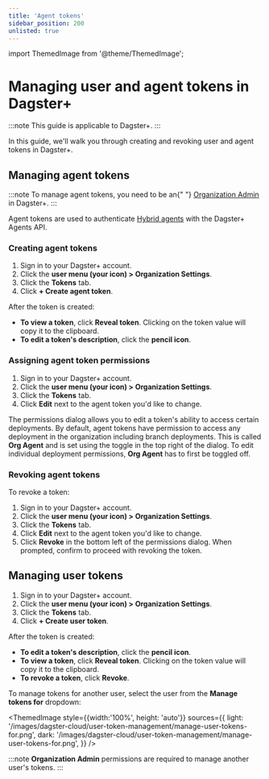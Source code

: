 ```yaml
---
title: 'Agent tokens'
sidebar_position: 200
unlisted: true
---
```


import ThemedImage from '@theme/ThemedImage';

# Managing user and agent tokens in Dagster+

:::note
This guide is applicable to Dagster+.
:::

In this guide, we'll walk you through creating and revoking user and agent tokens in Dagster+.

## Managing agent tokens
:::note
To manage agent tokens, you need to be an{" "}
<a href="/dagster-plus/account/managing-users">Organization Admin</a> in
Dagster+.
:::

Agent tokens are used to authenticate [Hybrid agents](/dagster-plus/deployment/agents) with the Dagster+ Agents API.

### Creating agent tokens

1. Sign in to your Dagster+ account.
2. Click the **user menu (your icon) > Organization Settings**.
3. Click the **Tokens** tab.
4. Click **+ Create agent token**.

After the token is created:

- **To view a token**, click **Reveal token**. Clicking on the token value will copy it to the clipboard.
- **To edit a token's description**, click the **pencil icon**.

### Assigning agent token permissions

1. Sign in to your Dagster+ account.
2. Click the **user menu (your icon) > Organization Settings**.
3. Click the **Tokens** tab.
4. Click **Edit** next to the agent token you'd like to change.

The permissions dialog allows you to edit a token's ability to access certain deployments. By default, agent tokens have permission to access any deployment in the organization including branch deployments. This is called **Org Agent** and is set using the toggle in the top right of the dialog. To edit individual deployment permissions, **Org Agent** has to first be toggled off.

### Revoking agent tokens

To revoke a token:

1. Sign in to your Dagster+ account.
2. Click the **user menu (your icon) > Organization Settings**.
3. Click the **Tokens** tab.
4. Click **Edit** next to the agent token you'd like to change.
5. Click **Revoke** in the bottom left of the permissions dialog. When prompted, confirm to proceed with revoking the token.

## Managing user tokens

1. Sign in to your Dagster+ account.
2. Click the **user menu (your icon) > Organization Settings**.
3. Click the **Tokens** tab.
4. Click **+ Create user token**.

After the token is created:

- **To edit a token's description**, click the **pencil icon**.
- **To view a token**, click **Reveal token**. Clicking on the token value will copy it to the clipboard.
- **To revoke a token**, click **Revoke**.

To manage tokens for another user, select the user from the **Manage tokens for** dropdown:

<ThemedImage
  style={{width:'100%', height: 'auto'}}
  sources={{
    light: '/images/dagster-cloud/user-token-management/manage-user-tokens-for.png',
    dark: '/images/dagster-cloud/user-token-management/manage-user-tokens-for.png',
  }}
/>

:::note
**Organization Admin** permissions are required to manage another user's tokens.
:::